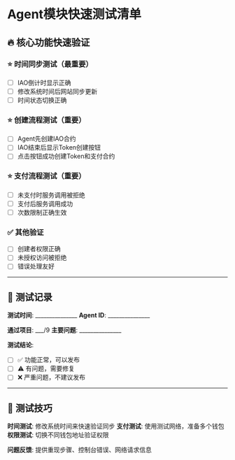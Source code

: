 # Agent模块快速测试清单

## 🔥 核心功能快速验证

### ⭐ 时间同步测试（最重要）
- [ ] IAO倒计时显示正确
- [ ] 修改系统时间后网站同步更新
- [ ] 时间状态切换正确

### ⭐ 创建流程测试（重要）
- [ ] Agent先创建IAO合约
- [ ] IAO结束后显示Token创建按钮
- [ ] 点击按钮成功创建Token和支付合约

### ⭐ 支付流程测试（重要）
- [ ] 未支付时服务调用被拒绝
- [ ] 支付后服务调用成功
- [ ] 次数限制正确生效

### ✅ 其他验证
- [ ] 创建者权限正确
- [ ] 未授权访问被拒绝
- [ ] 错误处理友好

---

## 📝 测试记录

**测试时间**: _______________
**Agent ID**: _______________

**通过项目**: ___/9
**主要问题**: _______________

**测试结论**:
- [ ] ✅ 功能正常，可以发布
- [ ] ⚠️ 有问题，需要修复
- [ ] ❌ 严重问题，不建议发布

---

## 🔧 测试技巧

**时间测试**: 修改系统时间来快速验证同步
**支付测试**: 使用测试网络，准备多个钱包
**权限测试**: 切换不同钱包地址验证权限

**问题反馈**: 提供重现步骤、控制台错误、网络请求信息
